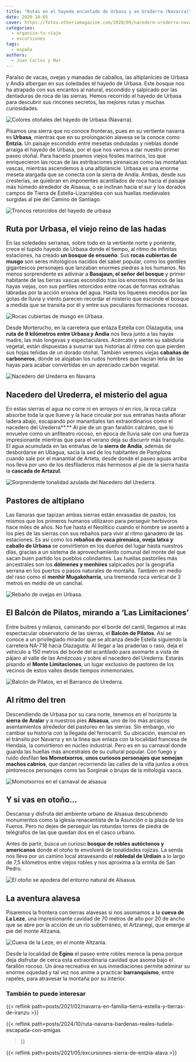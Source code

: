 ```yaml
---
title: "Rutas en el hayedo encantado de Urbasa y en Urederra (Navarra)"
date: 2020-10-05
cover: https://fotos.etheriamagazine.com/2020/09/nacedero-urederra-navarra.jpg
categories: 
  - organiza-tu-viaje
  - excursiones
tags: 
  - españa
authors: 
  - Juan Carlos y Mar
---
```


Paraíso de vacas, ovejas y manadas de caballos, las altiplanicies de Urbasa y Andía 
albergan en sus soledades el hayedo de Urbasa. Este bosque nos ha atrapado con sus 
encantos al natural, escondido y salpicado por las dentaduras de roca de las sierras. 
Hemos recorrido el hayedo de Urbasa para descubrir sus rincones secretos, las mejores 
rutas y muchas curiosidades. 

![Colores otoñales del hayedo de Urbasa (Navarra).](https://fotos.etheriamagazine.com/2020/09/rutas-hayedo-urbasa.jpg "Colores otoñales del hayedo de Urbasa (Navarra).")

Pisamos una sierra que no conoce fronteras, pues en su vertiente navarra es **Urbasa**, 
mientras que en su prolongación alavesa se la conoce como **Entzia**. Un paisaje 
escondido entre mesetas onduladas y nieblas donde arraiga el hayedo de Urbasa, por el 
que nos vamos a dar nuestro primer paseo otoñal. Para hacerlo pisamos viejos fósiles 
marinos, los que enriquecieron las rocas de las estribaciones pirenaicas como las 
montañas vascas, mientras ascendemos a una altiplanicie. Urbasa es una enorme meseta 
alargada que se conecta con la sierra de Andía. Ambas, desde sus cresterías, se quiebran 
en imponentes acantilados de roca hacia el paisaje más húmedo alrededor de Alsasua, o se 
inclinan hacia el sur y los dorados campos de Tierra de Estella-Lizarraldea con sus 
huellas medievales surgidas al pie del Camino de Santiago. 

![Troncos retorcidos del hayedo de urbasa](https://fotos.etheriamagazine.com/2020/09/que-ver-urbasa-navarra.jpg "Rincones mágicos de Urbasa.")

## Ruta por Urbasa, el viejo reino de las hadas

En las soledades serranas, sobre todo en la vertiente norte y poniente, crece el tupido 
hayedo de Urbasa donde el tiempo, al ritmo de infinitas estaciones, ha creado **un 
bosque de ensueño**. Sus **rocas cubiertas de musgo** son seres mitológicos nacidos del 
saber popular, como los gentiles gigantescos personajes que lanzaban enormes piedras a 
los humanos. No menos sorprendente es adivinar a **Basajaun, el señor del bosque** y 
primer habitante de las tierras vascas escondido tras los enormes troncos de las hayas 
viejas, con sus perfiles retorcidos entre rocas de formas extrañas labradas por la 
acción erosiva del agua. Hasta los líquenes mecidos por las gotas de lluvia y viento 
parecen recordar el misterio que esconde el bosque a medida que se transita por él y 
entre sus peculiares formaciones rocosas. 

![Rocas cubiertas de musgo en Urbasa.](https://fotos.etheriamagazine.com/2020/09/hayedo-urbasa-otono.jpg "Rocas cubiertas de musgo en Urbasa.")

Desde Morterucho, en la carretera que enlaza Estella con Olazagutia, una **ruta de 9 
kilómetros entre Urbasa y Andía** nos lleva junto a las hayas madre, las más longevas y 
espectaculares. Acércate y siente su sabiduría vegetal, están dispuestas a susurrar sus 
historias al ritmo con que pierden sus hojas teñidas de un dorado otoñal. También 
veremos viejas **cabañas de carboneros**, donde se alojaban los rudos hombres que hacían 
leña de las hayas para acabar convertidas en un apreciado carbón vegetal. 

![Nacedero del Urederra en Navarra](https://fotos.etheriamagazine.com/2020/09/nacedero-urederra-navarra.jpg "Nacedero del Urederra (Navarra).")

## Nacedero del Urederra, el misterio del agua

En estas sierras el agua no corre ni en arroyos ni en ríos, la roca caliza absorbe toda 
la que llueve y la hace circular por sus entrañas hasta aflorar ladera abajo, escapando 
por manantiales tan extraordinarios como el nacedero del Urederra**.** Al pie de un gran 
farallón calcáreo, que lo envuelve como un anfiteatro rocoso, en época de lluvia sale 
con una fuerza impresionante mientras que para el verano deja su discurrir más 
tranquilo. El agua acumulada en las entrañas de la **sierra de Andía**, además de 
desbordarse en Ubagua, sacia la sed de los habitantes de Pamplona cuando sale por el 
manantial de Arteta, desde donde el paseo aguas arriba nos lleva por uno de los 
desfiladeros más hermosos al pie de la sierra hasta la **cascada de Artazul.** 

![Sorprendente tonalidad azulada del Nacedero del Urederra.](https://fotos.etheriamagazine.com/2020/09/navarra-nacedero-urederra.jpg "Sorprendente tonalidad azulada del Nacedero del Urederra.")

## Pastores de altiplano

Las llanuras que tapizan ambas sierras están enrasadas de pastos, los mismos que los 
primeros humanos utilizaron para perseguir herbívoros hace miles de años. No fue hasta 
el Neolítico cuando el hombre se asentó a los pies de las sierras con sus rebaños para 
vivir al ritmo ganadero de las estaciones. Es así como los **rebaños de vaca pirenaica, 
oveja latxa y caballo de Urbasa** se convirtieron en los dueños del lugar hasta nuestros 
días, gracias a un sistema de aprovechamiento comunal del monte del que sacan buen 
partido los pueblos colindantes. Las huellas pastoriles más ancestrales son los 
**dólmenes y menhires** salpicados por la geografía serrana en los puertos o pasos 
naturales de montaña. También en medio del raso como el **menhir Mugakoharria**, una 
tremenda roca vertical de 3 metros en medio de un canchal. 

![Rebaño de ovejas en Urbasa.](https://fotos.etheriamagazine.com/2020/09/hayedo-urbasa-ovejas.jpg "Rebaño de ovejas en Urbasa.")

## El Balcón de Pilatos, mirando a ‘Las Limitaciones’

Entre buitres y milanos, caminando por el borde del cantil, llegamos al más espectacular 
observatorio de las sierras, el **Balcón de Pilatos**. Así se conoce a un privilegiado 
mirador que se alcanza desde Estella siguiendo la carretera NA-718 hacia Olazagutía. Al 
llegar a las praderías o raso, deja el vehículo a 150 metros del borde del acantilado 
para asomarte a vista de pájaro al valle de las Amézcoas y sobre el nacedero del 
Urederra. Estarás pisando el **Monte Limitaciones**, un lugar exclusivo de pastoreo de 
los vecinos de estos valles desde tiempos inmemoriales. 

![Balcón de Pilatos, en el Barranco de Urederra.](https://fotos.etheriamagazine.com/2020/09/Balcon-de-Pilatos-Barranco-Urederra-Sierra-Urbasa.jpg "Balcón de Pilatos, en el Barranco de Urederra.")

## Al ritmo del tren

Descendiendo de Urbasa por su cara norte, tenemos en el horizonte la **sierra de 
Aralar** y a nuestros pies **Alsasua**, uno de los más arcaicos asentamientos alrededor 
del pastoreo en las sierras. Sin embargo, vio cambiar su historia con la llegada del 
ferrocarril. Su ubicación, esencial en el tránsito por Navarra y en la línea que enlaza 
con la localidad francesa de Hendaia, la convirtieron en núcleo industrial. Pero es en 
su carnaval donde guarda las huellas más ancestrales de su cultural popular. Con fuego y 
ruido desfilan **los Momotxorros**, **unos curiosos personajes que semejan machos 
cabríos**, que danzan recorriendo las calles de la villa juntos a otros pintorescos 
personajes como las Sorginak o brujas de la mitología vasca. 

![Momotxorros en el carnaval de alsasua](https://fotos.etheriamagazine.com/2020/09/Momotxorros-navarra.jpg "Los Momotxorros, personajes imprescindibles en el Carnaval de Alsasua.")

## Y si vas en otoño...

Descansa y disfruta del ambiente urbano de Alsasua descubriendo monumentos como la 
iglesia renacentista de la Asunción o la plaza de los Fueros. Pero no dejes de perseguir 
las rotundas torres de piedra de telégrafos de las que quedan dos en el casco urbano. 

Antes de partir, busca un curioso **bosque de robles autóctonos y americanos** donde el 
otoño te envolverá de tonalidades rojizas. La senda nos lleva por un camino local 
atravesando el **robledal de Urdiain** a lo largo de 7,5 kilómetros entre viejos robles 
y nos aproxima a la ermita de San Pedro. 

![El otoño se apodera del entorno natural de Alsasua.](https://fotos.etheriamagazine.com/2020/09/bosques-otono-navarra.jpg "El otoño se apodera del entorno natural de Alsasua.")

## La aventura alavesa

Pisaremos la frontera con tierras alavesas si nos asomamos a la **cueva de La Leze**, 
una impresionante cavidad de 70 metros de alto por 20 de ancho que se abre por la acción 
de un río subterráneo, el Artzanegi, que emerge al pie del monte Altzania. 

![Cueva de la Leze, en el monte Altzania.](https://fotos.etheriamagazine.com/2020/09/cueva-leze-navarra-urbasa.jpg "Cueva de la Leze, en el monte Altzania.")

Desde la localidad de **Egino** el paseo entre robles merece la pena porque deja 
disfrutar de cerca esta extraordinaria cavidad que asoma bajo el farallón rocoso. Un 
área recreativa en sus inmediaciones permite admirar su enorme oquedad y tal vez nos 
anime a practicar **barranquismo**, entre rapeles, para atravesar la montaña por su 
interior. 

### También te puede interesar

{{< reflink path=posts/2021/02/navarra-en-familia-tierra-estella-y-tierras-de-iranzu >}} 

{{< reflink path=posts/2024/10/ruta-navarra-bardenas-reales-tudela-escapada-con-amigas 
>}} 

{{< reflink path=posts/2021/05/excursiones-sierra-de-entzia-alava >}}
